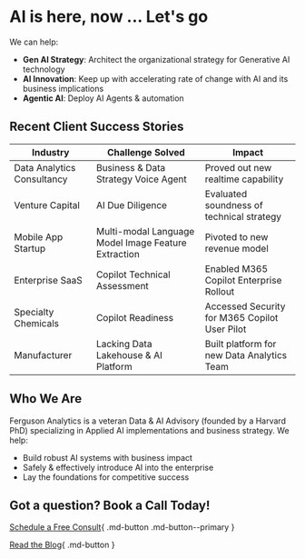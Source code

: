 # AI is here, now ... Let's go

We can help:

- **Gen AI Strategy**: Architect the organizational strategy for Generative AI technology
- **AI Innovation**: Keep up with accelerating rate of change with AI and its business implications 
- **Agentic AI**: Deploy AI Agents & automation

## Recent Client Success Stories

| Industry | Challenge Solved | Impact |
|----------|-----------------|---------|
| Data Analytics Consultancy | Business  & Data Strategy Voice Agent | Proved out new realtime capability |
| Venture Capital | AI Due Diligence | Evaluated soundness of technical strategy |
| Mobile App Startup | Multi-modal Language Model Image Feature Extraction | Pivoted to new revenue model |
| Enterprise SaaS | Copilot Technical Assessment | Enabled M365 Copilot Enterprise Rollout |
| Specialty Chemicals | Copilot Readiness | Accessed Security for M365 Copilot User Pilot |
| Manufacturer | Lacking Data Lakehouse & AI Platform | Built platform for new Data Analytics Team |

## Who We Are

Ferguson Analytics is a veteran Data & AI Advisory (founded by a Harvard PhD) specializing in Applied AI implementations and business strategy. We help:

- Build robust AI systems with business impact
- Safely & effectively introduce AI into the enterprise
- Lay the foundations for competitive success

## Got a question? Book a Call Today!

[Schedule a Free Consult](https://cal.com/ksferguson){ .md-button .md-button--primary }

[Read the Blog](./blog/index.md){ .md-button }
